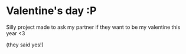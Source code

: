 # Valentine's day :P

Silly project made to ask my partner if they want to be my valentine this year <3

(they said yes!)